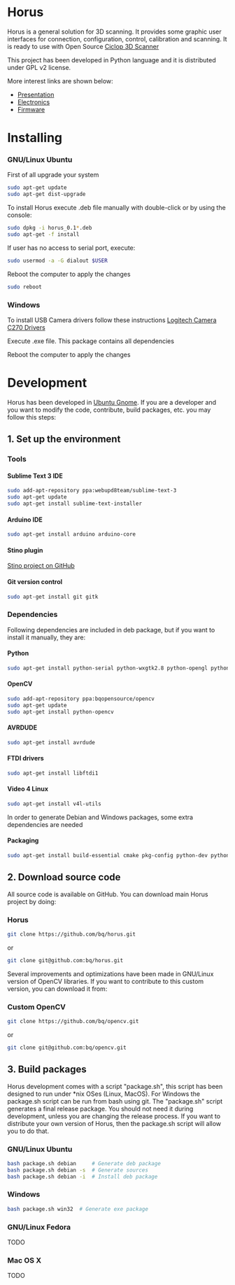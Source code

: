 # Horus

Horus is a general solution for 3D scanning. It provides some graphic user interfaces for connection, configuration, control, calibration and scanning. It is ready to use with Open Source [Ciclop 3D Scanner](http://diwo.bq.com/en/ciclop-released/)

This project has been developed in Python language and it is distributed under GPL v2 license.

More interest links are shown below:

* [Presentation](http://diwo.bq.com/en/presentacion-ciclop-horus/)
* [Electronics](http://diwo.bq.com/en/zum-scan-released/) 
* [Firmware](http://diwo.bq.com/en/horus-fw-released/)

# Installing

### GNU/Linux Ubuntu

First of all upgrade your system

```bash
sudo apt-get update
sudo apt-get dist-upgrade
```

To install Horus execute .deb file manually with double-click or by using the console:

```bash
sudo dpkg -i horus_0.1*.deb
sudo apt-get -f install
```

If user has no access to serial port, execute:

```bash
sudo usermod -a -G dialout $USER
```

Reboot the computer to apply the changes

```bash
sudo reboot
```

### Windows

To install USB Camera drivers follow these instructions [Logitech Camera C270 Drivers](http://support.logitech.com/en_us/product/hd-webcam-c270)

Execute .exe file. This package contains all dependencies

Reboot the computer to apply the changes


# Development

Horus has been developed in [Ubuntu Gnome](http://ubuntugnome.org/). If you are a developer and you want to modify the code, contribute, build packages, etc. you may follow this steps:

## 1. Set up the environment

### Tools

#### Sublime Text 3 IDE
```bash
sudo add-apt-repository ppa:webupd8team/sublime-text-3
sudo apt-get update
sudo apt-get install sublime-text-installer
```

#### Arduino IDE
```bash
sudo apt-get install arduino arduino-core
```

#### Stino plugin
[Stino project on GitHub](https://github.com/Robot-Will/Stino)

#### Git version control
```bash
sudo apt-get install git gitk
```

### Dependencies

Following dependencies are included in deb package, but if you want to install it manually, they are:

#### Python
```bash
sudo apt-get install python-serial python-wxgtk2.8 python-opengl python-pyglet python-numpy python-scipy python-matplotlib
```

#### OpenCV
```bash
sudo add-apt-repository ppa:bqopensource/opencv
sudo apt-get update
sudo apt-get install python-opencv
```

#### AVRDUDE
```bash
sudo apt-get install avrdude
```

#### FTDI drivers
```bash
sudo apt-get install libftdi1
```

#### Video 4 Linux
```bash
sudo apt-get install v4l-utils
```

In order to generate Debian and Windows packages, some extra dependencies are needed

#### Packaging
```bash
sudo apt-get install build-essential cmake pkg-config python-dev python-stdeb p7zip-full curl nsis
```

## 2. Download source code

All source code is available on GitHub. You can download main Horus project by doing:

### Horus
```bash
git clone https://github.com/bq/horus.git
```
or
```bash
git clone git@github.com:bq/horus.git
```

Several improvements and optimizations have been made in GNU/Linux version of OpenCV libraries. If you want to contribute to this custom version, you can download it from:

### Custom OpenCV
```bash
git clone https://github.com/bq/opencv.git
```
or
```bash
git clone git@github.com:bq/opencv.git
```

## 3. Build packages

Horus development comes with a script "package.sh", this script has been designed to run under *nix OSes (Linux, MacOS). For Windows the package.sh script can be run from bash using git.
The "package.sh" script generates a final release package. You should not need it during development, unless you are changing the release process. If you want to distribute your own version of Horus, then the package.sh script will allow you to do that.

### GNU/Linux Ubuntu
```bash
bash package.sh debian     # Generate deb package
bash package.sh debian -s  # Generate sources
bash package.sh debian -i  # Install deb package
```

### Windows
```bash
bash package.sh win32  # Generate exe package
```

### GNU/Linux Fedora

TODO

### Mac OS X

TODO
